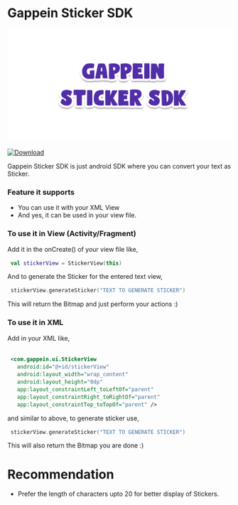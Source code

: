 # Gappein Sticker SDK
![Banner](https://raw.githubusercontent.com/Gappein/Gappein-Sticker-SDK/master/art/banner-sticker.png)

[ ![Download](https://api.bintray.com/packages/gappein/Gappein/Gappein-Sticker-SDK/images/download.svg?version=1.0.0-alpha2) ](https://bintray.com/gappein/Gappein/Gappein-Sticker-SDK/1.0.0-alpha2/link)

Gappein Sticker SDK is just android SDK where you can convert your text as Sticker.

### Feature it supports

  - You can use it with your XML View
  - And yes, it can be used in your view file.

### To use it in View (Activity/Fragment)

Add it in the onCreate() of your view file like,
 ```kotlin
  val stickerView = StickerView(this)
 ```

 And to generate the Sticker for the entered text view,
 ```Kotlin
  stickerView.generateSticker("TEXT TO GENERATE STICKER")
 ```

 This will return the Bitmap and just perform your actions :)

### To use it in XML

Add in your XML like,

```XML

 <com.gappein.ui.StickerView
   android:id="@+id/stickerView"
   android:layout_width="wrap_content"
   android:layout_height="0dp"
   app:layout_constraintLeft_toLeftOf="parent"
   app:layout_constraintRight_toRightOf="parent"
   app:layout_constraintTop_toTopOf="parent" />
```

and similar to above, to generate sticker use,

 ```Kotlin
  stickerView.generateSticker("TEXT TO GENERATE STICKER")
 ```

 This will also return the Bitmap you are done :)

 # Recommendation
 * Prefer the length of characters upto 20 for better display of Stickers.



